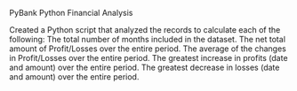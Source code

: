 PyBank Python Financial Analysis

Created a Python script that analyzed the records to calculate each of the following: The total number of months included in the dataset. The net total amount of Profit/Losses over the entire period. The average of the changes in Profit/Losses over the entire period. The greatest increase in profits (date and amount) over the entire period. The greatest decrease in losses (date and amount) over the entire period.
